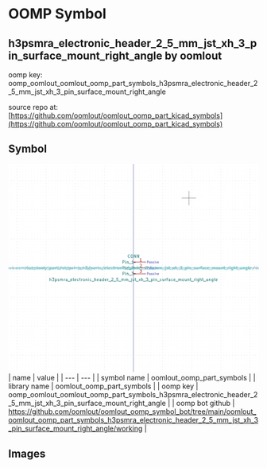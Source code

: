 # OOMP Symbol  
## h3psmra_electronic_header_2_5_mm_jst_xh_3_pin_surface_mount_right_angle  by oomlout  
  
oomp key: oomp_oomlout_oomlout_oomp_part_symbols_h3psmra_electronic_header_2_5_mm_jst_xh_3_pin_surface_mount_right_angle  
  
source repo at: [https://github.com/oomlout/oomlout_oomp_part_kicad_symbols](https://github.com/oomlout/oomlout_oomp_part_kicad_symbols)  
## Symbol  
  
[![working.png](working_600.png)](working.png)  
| name | value | 
| --- | --- | 
| symbol name | oomlout_oomp_part_symbols | 
| library name | oomlout_oomp_part_symbols | 
| oomp key | oomp_oomlout_oomlout_oomp_part_symbols_h3psmra_electronic_header_2_5_mm_jst_xh_3_pin_surface_mount_right_angle | 
| oomp bot github | https://github.com/oomlout/oomlout_oomp_symbol_bot/tree/main/oomlout_oomlout_oomp_part_symbols_h3psmra_electronic_header_2_5_mm_jst_xh_3_pin_surface_mount_right_angle/working | 
## Images  
